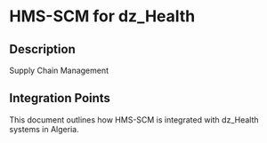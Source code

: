 # HMS-SCM for dz_Health

## Description

Supply Chain Management

## Integration Points

This document outlines how HMS-SCM is integrated with dz_Health systems in Algeria.
